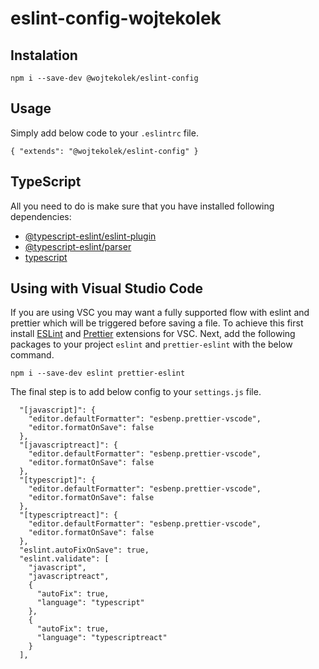 # eslint-config-wojtekolek

## Instalation

``
npm i --save-dev @wojtekolek/eslint-config
``

## Usage
Simply add below code to your `.eslintrc` file.

``
{
    "extends": "@wojtekolek/eslint-config"
}
``

## TypeScript
All you need to do is make sure that you have installed following dependencies:
- [@typescript-eslint/eslint-plugin](https://www.npmjs.com/package/@typescript-eslint/eslint-plugin)
- [@typescript-eslint/parser](https://www.npmjs.com/package/@typescript-eslint/parser)
- [typescript](https://www.npmjs.com/package/typescript)

## Using with Visual Studio Code
If you are using VSC you may want a fully supported flow with eslint and prettier which will be triggered before saving a file. To achieve this first install [ESLint](https://marketplace.visualstudio.com/items?itemName=dbaeumer.vscode-eslint) and [Prettier](https://marketplace.visualstudio.com/items?itemName=esbenp.prettier-vscode) extensions for VSC. Next, add the following packages to your project `eslint` and `prettier-eslint` with the below command.

``
npm i --save-dev eslint prettier-eslint
``

The final step is to add below config to your `settings.js` file.

```
  "[javascript]": {
    "editor.defaultFormatter": "esbenp.prettier-vscode",
    "editor.formatOnSave": false
  },
  "[javascriptreact]": {
    "editor.defaultFormatter": "esbenp.prettier-vscode",
    "editor.formatOnSave": false
  },
  "[typescript]": {
    "editor.defaultFormatter": "esbenp.prettier-vscode",
    "editor.formatOnSave": false
  },
  "[typescriptreact]": {
    "editor.defaultFormatter": "esbenp.prettier-vscode",
    "editor.formatOnSave": false
  },
  "eslint.autoFixOnSave": true,
  "eslint.validate": [
    "javascript",
    "javascriptreact",
    {
      "autoFix": true,
      "language": "typescript"
    },
    {
      "autoFix": true,
      "language": "typescriptreact"
    }
  ],
```
